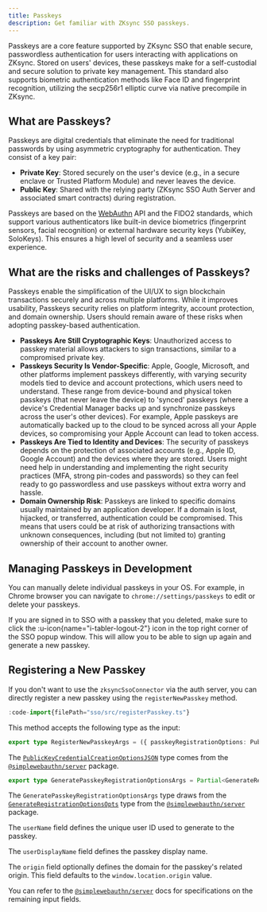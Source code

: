 ```yaml
---
title: Passkeys
description: Get familiar with ZKsync SSO passkeys.
---
```


Passkeys are a core feature supported by ZKsync SSO that enable secure,
passwordless authentication for users interacting with applications on ZKsync.
Stored on users' devices, these passkeys make for a self-custodial and secure solution to private key management.
This standard also supports biometric authentication methods like Face ID and fingerprint recognition,
utilizing the secp256r1 elliptic curve via native precompile in ZKsync.

## What are Passkeys?

Passkeys are digital credentials that eliminate the need for traditional passwords by using asymmetric cryptography for authentication.
They consist of a key pair:

- **Private Key**: Stored securely on the user's device (e.g., in a secure enclave or Trusted Platform Module) and never leaves the device.
- **Public Key**: Shared with the relying party (ZKsync SSO Auth Server and associated smart contracts) during registration.

Passkeys are based on the [WebAuthn](https://www.w3.org/TR/webauthn-2/) API and the FIDO2 standards,
which support various authenticators like built-in device biometrics (fingerprint sensors, facial recognition)
or external hardware security keys (YubiKey, SoloKeys). This ensures a high level of security and a seamless user experience.

## What are the risks and challenges of Passkeys?

Passkeys enable the simplification of the UI/UX to sign blockchain transactions securely and across multiple platforms. While it improves usability,
Passkeys security relies on platform integrity, account protection, and domain ownership. Users should remain aware of these risks when adopting
passkey-based authentication.

- **Passkeys Are Still Cryptographic Keys**: Unauthorized access to passkey material allows attackers to sign transactions, similar to a compromised
private key.
- **Passkeys Security Is Vendor-Specific**: Apple, Google, Microsoft, and other platforms implement passkeys differently, with varying security models
tied to device and account protections, which users need to understand. These range from device-bound and physical token passkeys (that never leave
the device) to 'synced' passkeys (where a device's Credential Manager backs up and synchronize passkeys across the user's other devices). For example,
Apple passkeys are automatically backed up to the cloud to be synced across all your Apple devices, so compromising your Apple Account can lead to
token access.
- **Passkeys Are Tied to Identity and Devices**: The security of passkeys depends on the protection of associated accounts (e.g., Apple ID, Google
Account) and the devices where they are stored. Users might need help in understanding and implementing the right security practices (MFA, strong
pin-codes and passwords) so they can feel ready to go passwordless and use passkeys without extra worry and hassle.
- **Domain Ownership Risk**: Passkeys are linked to specific domains usually maintained by an application developer. If a domain is lost, hijacked,
or transferred, authentication could be compromised. This means that users could be at risk of authorizing transactions with unknown consequences,
including (but not limited to) granting ownership of their account to another owner.

## Managing Passkeys in Development

You can manually delete individual passkeys in your OS.
For example, in Chrome browser you can navigate to `chrome://settings/passkeys` to edit or delete your passkeys.

If you are signed in to SSO with a passkey that you deleted,
make sure to click the :u-icon{name="i-tabler-logout-2"} icon
in the top right corner of the SSO popup window.
This will allow you to be able to sign up again and generate a new passkey.

## Registering a New Passkey

If you don't want to use the `zksyncSsoConnector` via the auth server, you can directly register a new passkey using the `registerNewPasskey` method.

```ts
:code-import{filePath="sso/src/registerPasskey.ts"}
```

This method accepts the following type as the input:

```ts
export type RegisterNewPasskeyArgs = ({ passkeyRegistrationOptions: PublicKeyCredentialCreationOptionsJSON } | GeneratePasskeyRegistrationOptionsArgs) & { origin?: string };
```

The [`PublicKeyCredentialCreationOptionsJSON`](https://github.com/MasterKale/SimpleWebAuthn/blob/467f8f1e18834964acf1302c2142a50372a72e16/packages/types/src/index.ts#L52)
type comes from the [`@simplewebauthn/server`](https://simplewebauthn.dev/docs/packages/server) package.

```ts
export type GeneratePasskeyRegistrationOptionsArgs = Partial<GenerateRegistrationOptionsOpts> & { userName: string; userDisplayName: string };
```

The `GeneratePasskeyRegistrationOptionsArgs` type draws from
the [`GenerateRegistrationOptionsOpts`](https://github.com/MasterKale/SimpleWebAuthn/blob/467f8f1e18834964acf1302c2142a50372a72e16/packages/server/src/registration/generateRegistrationOptions.ts#L85)
type from the [`@simplewebauthn/server`](https://simplewebauthn.dev/docs/packages/server) package.

The `userName` field defines the unique user ID used to generate to the passkey.

The `userDisplayName` field defines the passkey display name.

The `origin` field optionally defines the domain for the passkey's related origin.
This field defaults to the `window.location.origin` value.

You can refer to the [`@simplewebauthn/server`](https://simplewebauthn.dev/docs/packages/server) docs for specifications on the remaining input fields.
